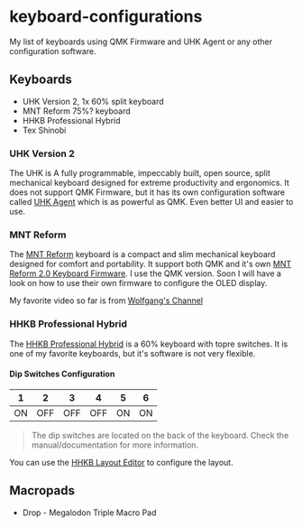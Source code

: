 # keyboard-configurations

My list of keyboards using QMK Firmware and UHK Agent or any other configuration software.

## Keyboards

- UHK Version 2, 1x 60% split keyboard
- MNT Reform 75%? keyboard
- HHKB Professional Hybrid
- Tex Shinobi

### UHK Version 2

The UHK is A fully programmable, impeccably built, open source, split mechanical keyboard designed for extreme productivity and ergonomics. It does not support QMK Firmware, but it has its own configuration software called [UHK Agent](https://ultimatehackingkeyboard.com/agent) which is as powerful as QMK. Even better UI and easier to use.

### MNT Reform

The [MNT Reform](https://shop.mntre.com/products/mnt-reform-usb-keyboard-standalone) keyboard is a compact and slim mechanical keyboard designed for comfort and portability. It support both QMK and it's own [MNT Reform 2.0 Keyboard Firmware](https://source.mnt.re/reform/reform/-/tree/master/reform2-keyboard-fw). I use the QMK version. Soon I will have a look on how to use their own firmware to configure the OLED display.

My favorite video so far is from [Wolfgang's Channel](https://www.youtube.com/watch?v=-zUenHY3Bws)

### HHKB Professional Hybrid

The [HHKB Professional Hybrid](https://www.pfu.fujitsu.com/hhkeyboard/hhkbprohybrid/) is a 60% keyboard with topre switches. It is one of my favorite keyboards, but it's software is not very flexible.

#### Dip Switches Configuration

| 1 | 2 | 3 | 4 | 5 | 6 |
|---|---|---|---|---|---|
|ON |OFF|OFF|OFF|ON |ON |

> The dip switches are located on the back of the keyboard. Check the manual/documentation for more information.

You can use the [HHKB Layout Editor](https://www.pfu.fujitsu.com/hhkeyboard/hhkbprohybrid/layouteditor/) to configure the layout.

## Macropads

- Drop - Megalodon Triple Macro Pad

